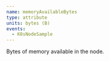 ```yaml
---
name: memoryAvailableBytes
type: attribute
units: bytes (B)
events:
  - K8sNodeSample
---
```


Bytes of memory available in the node.
